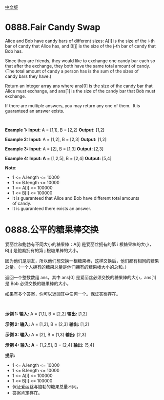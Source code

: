 [中文版](#chinese)
# 0888.Fair Candy Swap
Alice and Bob have candy bars of different sizes: A[i] is the size of the i-th bar of candy that Alice has, and B[j] is the size of the j-th bar of candy that Bob has.

Since they are friends, they would like to exchange one candy bar each so that after the exchange, they both have the same total amount of candy.  (The total amount of candy a person has is the sum of the sizes of candy bars they have.)

Return an integer array ans where ans[0] is the size of the candy bar that Alice must exchange, and ans[1] is the size of the candy bar that Bob must exchange.

If there are multiple answers, you may return any one of them.  It is guaranteed an answer exists.

 

**Example 1:**
**Input:** A = [1,1], B = [2,2]
**Output:** [1,2]

**Example 2:**
**Input:** A = [1,2], B = [2,3]
**Output:** [1,2]

**Example 3:**
**Input:** A = [2], B = [1,3]
**Output:** [2,3]

**Example 4:**
**Input: A** = [1,2,5], B = [2,4]
**Output:** [5,4]
 

**Note:**

* 1 <= A.length <= 10000
* 1 <= B.length <= 10000
* 1 <= A[i] <= 100000
* 1 <= B[i] <= 100000
* It is guaranteed that Alice and Bob have different total amounts of candy.
* It is guaranteed there exists an answer.



<span id="chinese" ></span>

# 0888.公平的糖果棒交换

爱丽丝和鲍勃有不同大小的糖果棒：A[i] 是爱丽丝拥有的第 i 根糖果棒的大小，B[j] 是鲍勃拥有的第 j 根糖果棒的大小。

因为他们是朋友，所以他们想交换一根糖果棒，这样交换后，他们都有相同的糖果总量。（一个人拥有的糖果总量是他们拥有的糖果棒大小的总和。）

返回一个整数数组 ans，其中 ans[0] 是爱丽丝必须交换的糖果棒的大小，ans[1] 是 Bob 必须交换的糖果棒的大小。

如果有多个答案，你可以返回其中任何一个。保证答案存在。

 

**示例 1:**
**输入:** A = [1,1], B = [2,2]
**输出:** [1,2]

**示例 2:**
**输入:** A = [1,2], B = [2,3]
**输出:** [1,2]

**示例 3:**
**输入:** A = [2], B = [1,3]
**输出:** [2,3]

**示例 4:**
**输入: A** = [1,2,5], B = [2,4]
**输出:** [5,4]
 

**提示:**

* 1 <= A.length <= 10000
* 1 <= B.length <= 10000
* 1 <= A[i] <= 100000
* 1 <= B[i] <= 100000
* 保证爱丽丝与鲍勃的糖果总量不同。
* 答案肯定存在。
